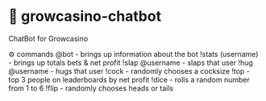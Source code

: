 # 🎰 growcasino-chatbot
ChatBot for Growcasino

⚙️ commands
@bot - brings up information about the bot
!stats (username) - brings up totals bets & net profit
!slap @username - slaps that user
!hug @username - hugs that user
!cock - randomly chooses a cocksize
!top - top 3 people on leaderboards by net profit
!dice - rolls a random number from 1 to 6
!flip - randomly chooses heads or tails
